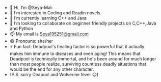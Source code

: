 - 👋 Hi, I’m @Seya-Mali
- 👀 I’m interested in Coding and Readin novels.
- 🌱 I’m currently learning C++ and Java
- 💞️ I’m looking to collaborate on beginner friendly projects on C,C++,Java and Python
- 📫 My email is Seya195251@gmail.com
- 😄 Pronouns: she/her
- ⚡ Fun fact: Deadpool's healing factor is so powerful that it actually makes him immune to diseases and even aging! This means that Deadpool is technically immortal, and he's been around for much longer than most people realize, surviving countless deadly situations that would be the end for any other character.
- (P.S. sorry Deapool and Wolverine fever 😉)

<!---
Seya-Mali/Seya-Mali is a ✨ special ✨ repository because its `README.md` (this file) appears on your GitHub profile.
You can click the Preview link to take a look at your changes.
--->
